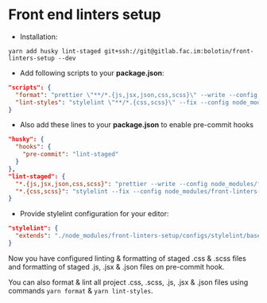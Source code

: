 # Front end linters setup

* Installation: 
```
yarn add husky lint-staged git+ssh://git@gitlab.fac.im:bolotin/front-linters-setup --dev
```

* Add following scripts to your **package.json**:
```json
"scripts": {
  "format": "prettier \"**/*.{js,jsx,json,css,scss}\" --write --config node_modules/front-linters-setup/configs/prettier/config.json --ignore-path node_modules/front-linters-setup/configs/.ignore",
  "lint-styles": "stylelint \"**/*.{css,scss}\" --fix --config node_modules/front-linters-setup/configs/stylelint/formatConfig.json --ignore-path node_modules/front-linters-setup/configs/.ignore"
}
```

* Also add these lines to your **package.json** to enable pre-commit hooks
```json
"husky": {
  "hooks": {
    "pre-commit": "lint-staged"
  }
},
"lint-staged": {
  "*.{js,jsx,json,css,scss}": "prettier --write --config node_modules/front-linters-setup/configs/prettier/config.json --ignore-path node_modules/front-linters-setup/configs/.ignore",
  "*.{css,scss}": "stylelint --fix --config node_modules/front-linters-setup/configs/stylelint/formatConfig.json --ignore-path node_modules/front-linters-setup/configs/.ignore"
}
```

* Provide stylelint configuration for your editor:
```json
"stylelint": {
  "extends": "./node_modules/front-linters-setup/configs/stylelint/baseConfig.json"
}
``` 

Now you have configured linting & formatting of staged .css & .scss files and formatting of staged .js, .jsx & .json 
files on pre-commit hook.

You can also format & lint all project .css, .scss, .js, .jsx & .json files using commands `yarn format` 
& `yarn lint-styles`.
